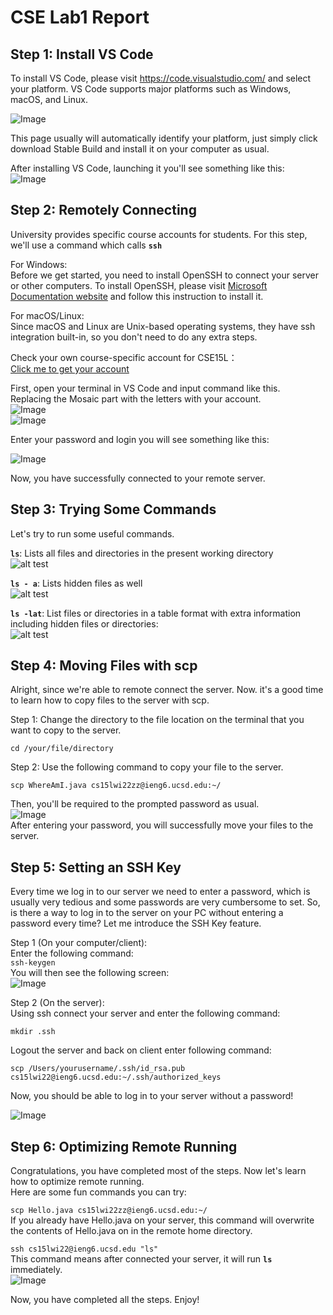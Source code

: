 # CSE Lab1 Report

## <strong>Step 1: Install VS Code</strong><br/>
  To install VS Code, please visit https://code.visualstudio.com/ and select your platform. VS Code supports major platforms such as Windows, macOS, and Linux.  
  
![Image](images/Snipaste_2022-01-13_02-02-07.png)  

This page usually will automatically identify your platform, just simply click download Stable Build and install it on your computer as usual.  

After installing VS Code, launching it you'll see something like this:  
![Image](images/vscode.png)  

  

## <strong>Step 2: Remotely Connecting</strong><br/>
University provides specific course accounts for students. For this step, we'll use a command which calls <strong>`ssh`</strong>  

For Windows:  
Before we get started, you need to install OpenSSH to connect your server or other computers. To install OpenSSH, please visit [Microsoft Documentation website](https://docs.microsoft.com/en-us/windows-server/administration/openssh/openssh_install_firstuse) and follow this instruction to install it.  
  
  For macOS/Linux:  
  Since macOS and Linux are Unix-based operating systems, they have ssh integration built-in, so you don't need to do any extra steps. 
  
  Check your own course-specific account for CSE15L：  
  [Click me to get your account](https://sdacs.ucsd.edu/~icc/index.php)  

  First, open your terminal in VS Code and input command like this.  
  Replacing the Mosaic part with the letters with your account.   
  ![Image](images/Snipaste_2022-01-13_02-39-09.png)  
  ![Image](images/Snipaste_2022-01-13_02-42-39.png)  
    

  Enter your password and login you will see something like this:  
    
  ![Image](images/Snipaste_2022-01-13_03-06-18.png)  

  Now, you have successfully connected to your remote server.  
    
## <strong>Step 3: Trying Some Commands</strong><br/>  
Let's try to run some useful commands.  

<strong>`ls`</strong>: Lists all files and directories in the present working directory  
![alt test](images/ls.png)  
  
<strong>`ls - a`</strong>: Lists hidden files as well  
![alt test](images/ls-a.png)  
  

<strong>`ls -lat`</strong>: List files or directories in a table format with extra information including hidden files or directories:  
![alt test](images/ls-lat.png)  
## <strong>Step 4: Moving Files with scp</strong><br/>  
Alright, since we're able to remote connect the server. Now. it's a good time to learn how to copy files to the server with scp.  

Step 1: Change the directory to the file location on the terminal that you want to copy to the server.  

`cd /your/file/directory`  

Step 2: Use the following command to copy your file to the server.  

`scp WhereAmI.java cs15lwi22zz@ieng6.ucsd.edu:~/`  

Then, you'll be required to the prompted password as usual.  
![Image](images/remote.png)  
After entering your password, you will successfully move your files to the server.  
## <strong>Step 5: Setting an SSH Key</strong><br/>  
Every time we log in to our server we need to enter a password, which is usually very tedious and some passwords are very cumbersome to set. So, is there a way to log in to the server on your PC without entering a password every time? Let me introduce the SSH Key feature.  

Step 1 (On your computer/client):  
Enter the following command:  
`ssh-keygen`  
You will then see the following screen:  
![Image](images/ssh-key.png)  

Step 2 (On the server):  
Using ssh connect your server and enter the following command:  

`mkdir .ssh`  
  
  Logout the server and back on client enter following command:  

  `scp /Users/yourusername/.ssh/id_rsa.pub cs15lwi22@ieng6.ucsd.edu:~/.ssh/authorized_keys`  

  Now, you should be able to log in to your server without a password!  
  
  ![Image](images/key.png)  

## <strong>Step 6: Optimizing Remote Running</strong><br/>  
Congratulations, you have completed most of the steps. Now let's learn how to optimize remote running.  
Here are some fun commands you can try:  

`scp Hello.java cs15lwi22zz@ieng6.ucsd.edu:~/`  
If you already have Hello.java on your server, this command will overwrite the contents of Hello.java on in the remote home directory.  

`ssh cs15lwi22@ieng6.ucsd.edu "ls"`  
This command means after connected your server, it will run <strong>`ls`</strong> immediately.  
![Image](images/ssh-ls.png)  

Now, you have completed all the steps. Enjoy!